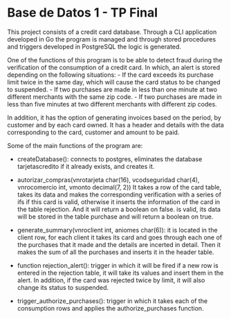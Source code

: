 # Base de Datos 1 - TP Final

This project consists of a credit card database. Through a CLI application developed in Go the program is managed and through stored procedures and triggers developed in PostgreSQL the logic is generated.

One of the functions of this program is to be able to detect fraud during the verification of the consumption of a credit card. In which, an alert is stored depending on the following situations: - If the card exceeds its purchase limit twice in the same day, which will cause the card status to be changed to suspended. - If two purchases are made in less than one minute at two different merchants with the same zip code. - If two purchases are made in less than five minutes at two different merchants with different zip codes.

In addition, it has the option of generating invoices based on the period, by customer and by each card owned. It has a header and details with the data corresponding to the card, customer and amount to be paid.

Some of the main functions of the program are:

* createDatabase(): connects to postgres, eliminates the database tarjetascredito if it already exists, and creates it.

* autorizar_compras(vnrotarjeta char(16), vcodseguridad char(4), vnrocomercio int, vmonto decimal(7, 2)) It takes a row of the card table, takes its data and makes the corresponding verification with a series of ifs if this card is valid, otherwise it inserts the information of the card in the table rejection. And it will return a boolean on false. is valid, its data will be stored in the table purchase and will return a boolean on true.

* generate_summary(vnroclient int, aniomes char(6)): it is located in the client row, for each client it takes its card and goes through each one of the purchases that it made and the details are incerted in detail. Then it makes the sum of all the purchases and inserts it in the header table.

* function rejection_alert(): trigger in which it will be fired if a new row is entered in the rejection table, it will take its values and insert them in the alert. In addition, if the card was rejected twice by limit, it will also change its status to suspended.

* trigger_authorize_purchases(): trigger in which it takes each of the consumption rows and applies the authorize_purchases function.
